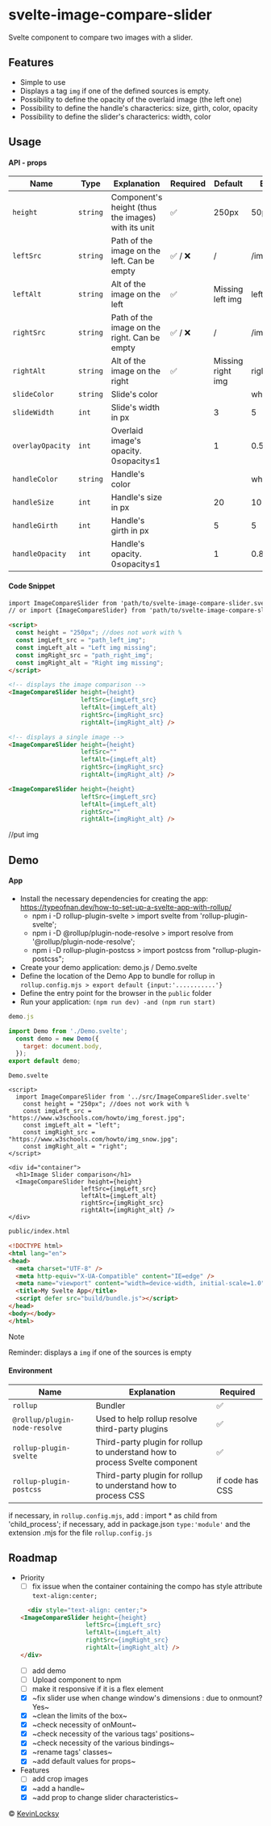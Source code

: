 # svelte-image-compare-slider
Svelte component to compare two images with a slider.

## Features
- Simple to use
- Displays a tag `img` if one of the defined sources is empty.
- Possibility to define the opacity of the overlaid image (the left one)
- Possibility to define the handle's characterics: size, girth, color, opacity
- Possibility to define the slider's characterics: width, color

## Usage
#### API - props
| Name            | Type    | Explanation                                        | Required                 | Default          | Example        |
|-----------------|---------|----------------------------------------------------|--------------------------|------------------|----------------|
| `height`        | `string`| Component's height (thus the images) with its unit | :white_check_mark:       |  250px           | 50px / 10em    |
| `leftSrc`       | `string`| Path of the image on the left. Can be empty        | :white_check_mark: / :x: | /                | /img/left.jpg  |
| `leftAlt`       | `string`| Alt of the image on the left                       | :white_check_mark:       | Missing left img | left           |
| `rightSrc`      | `string`| Path of the image on the right. Can be empty       | :white_check_mark: / :x: | /                | /img/right.jpg |
| `rightAlt`      | `string`| Alt of the image on the right                      | :white_check_mark:       | Missing right img| right          |
| `slideColor`    | `string`| Slide's color                                      |                          |                  | white          |
| `slideWidth`    | `int`   | Slide's width in px                                |                          | 3                | 5              |
| `overlayOpacity`| `int`   | Overlaid image's opacity. 0&le;opacity&le;1        |                          | 1                | 0.5            |
| `handleColor`   | `string`| Handle's color                                     |                          |                  | white          |
| `handleSize`    | `int`   | Handle's size in px                                |                          | 20               | 10             |
| `handleGirth`   | `int`   | Handle's girth in px                               |                          | 5                | 5              |
| `handleOpacity` | `int`   | Handle's opacity. 0&le;opacity&le;1                |                          | 1                | 0.8            |

#### Code Snippet
```html
import ImageCompareSlider from 'path/to/svelte-image-compare-slider.svelte' // with the extension
// or import {ImageCompareSlider} from 'path/to/svelte-image-compare-slider' // ? maybe for uploaded pkg 

<script>
  const height = "250px"; //does not work with %
  const imgLeft_src = "path_left_img"; 
  const imgLeft_alt = "Left img missing"; 
  const imgRight_src = "path_right_img";
  const imgRight_alt = "Right img missing";
</script> 

<!-- displays the image comparison -->
<ImageCompareSlider height={height}
                    leftSrc={imgLeft_src}
                    leftAlt={imgLeft_alt}
                    rightSrc={imgRight_src}
                    rightAlt={imgRight_alt} />

<!-- displays a single image -->
<ImageCompareSlider height={height}
                    leftSrc=""
                    leftAlt={imgLeft_alt}
                    rightSrc={imgRight_src}
                    rightAlt={imgRight_alt} />

<ImageCompareSlider height={height}
                    leftSrc={imgLeft_src}
                    leftAlt={imgLeft_alt}
                    rightSrc=""
                    rightAlt={imgRight_alt} />
```
//put img

## Demo
#### App

- Install the necessary dependencies for creating the app: https://typeofnan.dev/how-to-set-up-a-svelte-app-with-rollup/
  - npm i -D rollup-plugin-svelte > import svelte from 'rollup-plugin-svelte'; 
  - npm i -D @rollup/plugin-node-resolve > import resolve from '@rollup/plugin-node-resolve';
  - npm i -D rollup-plugin-postcss > import postcss from "rollup-plugin-postcss";
- Create your demo application: demo.js / Demo.svelte
- Define the location of the Demo App to bundle for rollup in `rollup.config.mjs > export default {input:'...........'}`
- Define the entry point for the browser in the `public` folder
- Run your application: `(npm run dev) -and (npm run start)`

```js
demo.js

import Demo from './Demo.svelte';
  const demo = new Demo({
    target: document.body,
  });
export default demo;
```

```svelte
Demo.svelte

<script>
  import ImageCompareSlider from '../src/ImageCompareSlider.svelte'
    const height = "250px"; //does not work with %
    const imgLeft_src = "https://www.w3schools.com/howto/img_forest.jpg";
    const imgLeft_alt = "left";
    const imgRight_src = "https://www.w3schools.com/howto/img_snow.jpg";
    const imgRight_alt = "right";
</script>

<div id="container">
  <h1>Image Slider comparison</h1>
  <ImageCompareSlider height={height}
                    leftSrc={imgLeft_src}
                    leftAlt={imgLeft_alt}
                    rightSrc={imgRight_src}
                    rightAlt={imgRight_alt} />
</div>
```

```html
public/index.html

<!DOCTYPE html>
<html lang="en">
<head>
  <meta charset="UTF-8" />
  <meta http-equiv="X-UA-Compatible" content="IE=edge" />
  <meta name="viewport" content="width=device-width, initial-scale=1.0" />
  <title>My Svelte App</title>
  <script defer src="build/bundle.js"></script>
</head>
<body></body>
</html>
```

> [!NOTE]
> Reminder: displays a `img` if one of the sources is empty

#### Environment

| Name                        | Explanation                                                                | Required          | 
|-----------------------------|----------------------------------------------------------------------------|-------------------|
|`rollup`                     | Bundler                                                                    | :white_check_mark:|
|`@rollup/plugin-node-resolve`| Used to help rollup resolve third-party plugins                            | :white_check_mark:|
|`rollup-plugin-svelte`       | Third-party plugin for rollup to understand how to process Svelte component| :white_check_mark:|
|`rollup-plugin-postcss`      | Third-party plugin for rollup to understand how to process CSS             | if code has CSS   |

if necessary, in `rollup.config.mjs`, add : import * as child from 'child_process';
if necessary, add in package.json `type:'module'` and the extension .mjs for the file `rollup.config.js`

## Roadmap
- Priority
  - [ ] fix issue when the container containing the compo has style attribute `text-align:center;`
  ```html
    <div style="text-align: center;">
  <ImageCompareSlider height={height}
                    leftSrc={imgLeft_src}
                    leftAlt={imgLeft_alt}
                    rightSrc={imgRight_src}
                    rightAlt={imgRight_alt} />
  </div>
  ```
  - [ ] add demo
  - [ ] Upload component to npm
  - [ ] make it responsive if it is a flex element 
  - [x] ~fix slider use when change window's dimensions : due to onmount? Yes~
  - [x] ~clean the limits of the box~
  - [x] ~check necessity of onMount~
  - [x] ~check necessity of the various tags' positions~
  - [x] ~check necessity of the various bindings~
  - [x] ~rename tags' classes~
  - [x] ~add default values for props~

- Features
  - [ ] add crop images
  - [x] ~add a handle~
  - [x] ~add prop to change slider characteristics~

© [KevinLocksy](https://github.com/KevinLocksy)